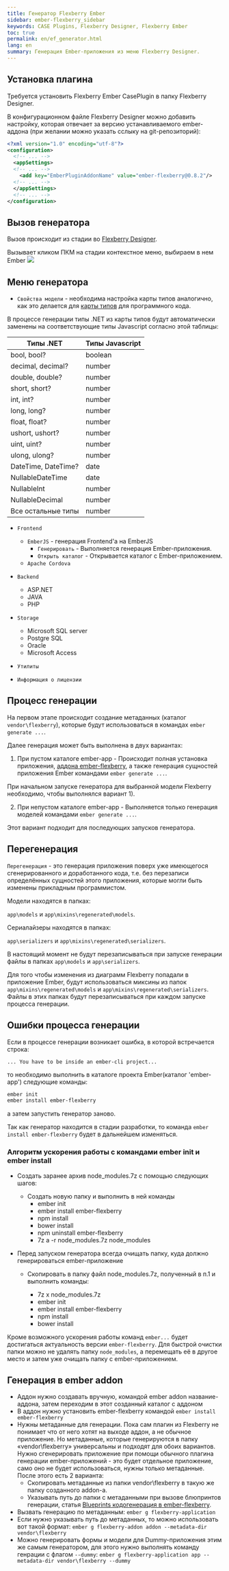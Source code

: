 ```yaml
---
title: Генератор Flexberry Ember
sidebar: ember-flexberry_sidebar
keywords: CASE Plugins, Flexberry Designer, Flexberry Ember
toc: true
permalink: en/ef_generator.html
lang: en
summary: Генерация Ember-приложения из меню Flexberry Designer.
---
```


## Установка плагина

Требуется установить Flexberry Ember CasePlugin в папку Flexberry Designer.

В конфигурационном файле Flexberry Designer можно добавить настройку, которая отвечает за версию устанавливаемого ember-аддона (при желании можно указать сслыку на git-репозиторий):

```xml
<?xml version="1.0" encoding="utf-8"?>
<configuration>
  <!-- ... -->
  <appSettings>
  <!-- ... -->
    <add key="EmberPluginAddonName" value="ember-flexberry@0.8.2"/>
  <!-- ... -->
  </appSettings>
  <!-- ... -->
</configuration>
```

## Вызов генератора

Вызов происходит из стадии во [Flexberry Designer](fd_landing_page.html).

Вызывает кликом ПКМ на стадии контекстное меню, выбираем в нем Ember
![](/images/pages/products/flexberry-ember/ember-flexberry/generation/Ember-plugin-menu.jpg)

## Меню генератора

* `Свойства модели` - необходима настройка карты типов аналогично, как это делается для [карты типов](fd_types-map.html) для программного кода.

В процессе генерации типы .NET из карты типов будут автоматически заменены на соответствующие типы Javascript согласно этой таблицы:

| Типы .NET | Типы Javascript
|-----------|----------------|
| bool, bool? | boolean |
| decimal, decimal? | number |
| double, double? | number |
| short, short? | number |
| int, int? | number |
| long, long? | number |
| float, float? | number |
| ushort, ushort? | number |
| uint, uint? | number |
| ulong, ulong? | number |
| DateTime, DateTime? | date |
| NullableDateTime | date |
| NullableInt | number |
| NullableDecimal | number |
| Все остальные типы | number |

* `Frontend`

  * `EmberJS` - генерация Frontend'a на EmberJS
    * `Генерировать` - Выполняется генерация Ember-приложения.
    * `Открыть каталог` - Открывается каталог с Ember-приложением.
  * `Apache Cordova`

* `Backend`
  * ASP.NET
  * JAVA
  * PHP

* `Storage`
  * Microsoft SQL server
  * Postgre SQL
  * Oracle
  * Microsoft Access

* `Утилиты`
* `Информация о лицензии`

## Процесс генерации

На первом этапе происходит создание метаданных (каталог `vendor\flexberry`), которые будут использоваться в командах `ember generate ...`.

Далее генерация может быть выполнена в двух вариантах:

1) При пустом каталоге ember-app - Происходит полная установка приложения, [аддона ember-flexberry](https://github.com/Flexberry/ember-flexberry), а также генерация сущностей приложения Ember командами `ember generate ...`.

При начальном запуске генератора для выбранной модели Flexberry необходимо, чтобы выполнялся вариант 1).

2) При непустом каталоге ember-app - Выполняется только генерация моделей командами `ember generate ...`.

Этот вариант подходит для последующих запусков генератора.

## Перегенерация

`Перегенерация` - это генерация приложения поверх уже имеющегося сгенерированного и доработанного кода, т.е. без перезаписи определённых сущностей этого приложения, которые могли быть изменены прикладным программистом.

Модели находятся в папках:

`app\models` и `app\mixins\regenerated\models`.

Сериалайзеры находятся в папках:

`app\serializers` и `app\mixins\regenerated\serializers`.

В настоящий момент не будут перезаписываться при запуске генерации файлы в папках `app\models` и `app\serializers`.

Для того чтобы изменения из диаграмм Flexberry попадали в приложение Ember, будут использоваться миксины из папок `app\mixins\regenerated\models` и `app\mixins\regenerated\serializers`. Файлы в этих папках будут перезаписываться при каждом запуске процесса генерации.

## Ошибки процесса генерации

Если в процессе генерации возникает ошибка, в которой встречается строка:

`... You have to be inside an ember-cli project...`

то необходимо выполнить в каталоге проекта Ember(каталог 'ember-app') следующие команды:

```bash
ember init
ember install ember-flexberry
```

а затем запустить генератор заново.

Так как генератор находится в стадии разработки, то команда `ember install ember-flexberry` будет в дальнейшем изменяться.

### Алгоритм ускорения работы с командами ember init и ember install

* Создать заранее архив node_modules.7z с помощью следующих шагов:

  * Создать новую папку и выполнить в ней команды
    * ember init
    * ember install ember-flexberry
    * npm install
    * bower install
    * npm uninstall ember-flexberry
    * 7z a -r node_modules.7z node_modules

* Перед запуском генератора всегда очищать папку, куда должно генерироваться ember-приложение

  * Скопировать в папку файл node_modules.7z, полученный в п.1 и выполнить команды:

    * 7z x node_modules.7z
    * ember init
    * ember install ember-flexberry
    * npm install
    * bower install

Кроме возможного ускорения работы команд `ember...` будет достигаться актуальность версии `ember-flexberry`.
Для быстрой очистки папки можно не удалять папку `node_modules`, а перемещать её в другое место и затем уже очищать папку с ember-приложением.

## Генерация в ember addon

* Аддон нужно создавать вручную, командой ember addon название-аддона, затем переходим в этот созданный каталог с аддоном
* В аддон нужно установить ember-flexberry командой `ember install ember-flexberry`
* Нужны метаданные для генерации. Пока сам плагин из Flexberry не понимает что от него хотят на выходе аддон, а не обычное приложение. Но метаданные, которые генерируются в папку «vendor\flexberry» универсальны и подходят для обоих вариантов. Нужно сгенерировать приложение при помощи обычного плагина генерации ember-приложений - это будет отдельное приложение, само оно не будет использоваться, нужны только метаданные. После этого есть 2 варианта:
  * Скопировать метаданные из папки vendor\flexberry в такую же папку созданного addon-а.
  * Указывать путь до папки с метаданными при вызове блюпринтов генерации, статья [Blueprints кодогенерация в ember-flexberry](ef_blueprints.html).
* Вызвать генерацию по метаданным: `ember g flexberry-application`
* Если нужно указывать путь до метаданных, то можно использовать вот такой формат: `ember g flexberry-addon addon --metadata-dir vendor\flexberry`
* Можно генерировать формы и модели для Dummy-приложения этим же самым генератором, для этого нужно выполнять команду генрации с флагом `--dummy`: `ember g flexberry-application app --metadata-dir vendor\flexberry --dummy`
